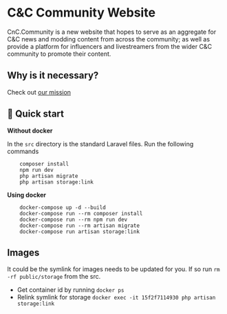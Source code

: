 

# C&C Community Website
CnC.Community is a new website that hopes to serve as an aggregate for C&C news and modding content from across the community; 
as well as provide a platform for influencers and livestreamers from the wider C&C community to promote their content. 

## Why is it necessary? 
Check out [our mission](OURMISSION.MD)

## 🚀 Quick start

**Without docker**

In the `src` directory is the standard Laravel files. Run the following commands
```shell
    composer install
    npm run dev
    php artisan migrate
    php artisan storage:link
```


**Using docker**

```shell
    docker-compose up -d --build
    docker-compose run --rm composer install
    docker-compose run --rm npm run dev
    docker-compose run --rm artisan migrate
    docker-compose run artisan storage:link
```




## Images 

It could be the symlink for images needs to be updated for you. 
If so run `rm -rf public/storage` from the src.

* Get container id by running `docker ps`
* Relink symlink for storage `docker exec -it 15f2f7114930 php artisan storage:link`